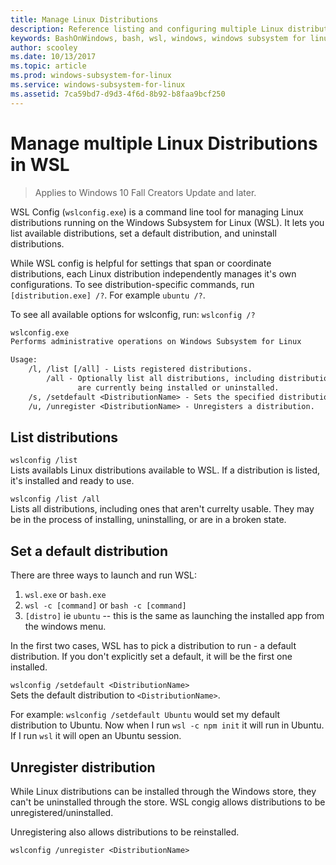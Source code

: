 ```yaml
---
title: Manage Linux Distributions
description: Reference listing and configuring multiple Linux distributions running on the Windows Subsystem for Linux.
keywords: BashOnWindows, bash, wsl, windows, windows subsystem for linux, windowssubsystem, ubuntu
author: scooley
ms.date: 10/13/2017
ms.topic: article
ms.prod: windows-subsystem-for-linux
ms.service: windows-subsystem-for-linux
ms.assetid: 7ca59bd7-d9d3-4f6d-8b92-b8faa9bcf250
---
```


# Manage multiple Linux Distributions in WSL

> Applies to Windows 10 Fall Creators Update and later.

WSL Config (`wslconfig.exe`) is a command line tool for managing Linux distributions running on the Windows Subsystem for Linux (WSL).  It lets you list available distributions, set a default distribution, and uninstall distributions.

While WSL config is helpful for settings that span or coordinate distributions, each Linux distribution independently manages it's own configurations.  To see distribution-specific commands, run `[distribution.exe] /?`.  For example `ubuntu /?`.

To see all available options for wslconfig, run:  `wslconfig /?`

```  txt
wslconfig.exe
Performs administrative operations on Windows Subsystem for Linux

Usage:
    /l, /list [/all] - Lists registered distributions.
        /all - Optionally list all distributions, including distributions that
               are currently being installed or uninstalled.
    /s, /setdefault <DistributionName> - Sets the specified distribution as the default.
    /u, /unregister <DistributionName> - Unregisters a distribution.
```

## List distributions

`wslconfig /list`  
Lists availabls Linux distributions available to WSL.  If a distribution is listed, it's installed and ready to use.

`wslconfig /list /all`  
Lists all distributions, including ones that aren't currelty usable.  They may be in the process of installing, uninstalling, or are in a broken state.  

## Set a default distribution

There are three ways to launch and run WSL:

1. `wsl.exe` or `bash.exe`
1. `wsl -c [command]` or `bash -c [command]`
1. `[distro]` ie `ubuntu` -- this is the same as launching the installed app from the windows menu.

In the first two cases, WSL has to pick a distribution to run - a default distribution.  If you don't explicitly set a default, it will be the first one installed.

`wslconfig /setdefault <DistributionName>`  
Sets the default distribution to `<DistributionName>`.

For example:
`wslconfig /setdefault Ubuntu` would set my default distribution to Ubuntu.  Now when I run `wsl -c npm init` it will run in Ubuntu.  If I run `wsl` it will open an Ubuntu session.

## Unregister distribution

While Linux distributions can be installed through the Windows store, they can't be uninstalled through the store.  WSL congig allows distributions to be unregistered/uninstalled.

Unregistering also allows distributions to be reinstalled.

`wslconfig /unregister <DistributionName>`  

